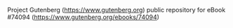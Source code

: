 Project Gutenberg (https://www.gutenberg.org) public repository for
eBook #74094 (https://www.gutenberg.org/ebooks/74094)
